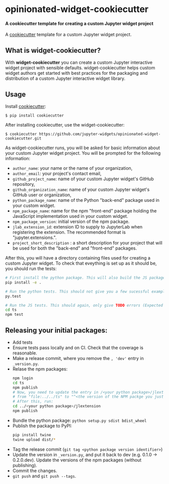 # opinionated-widget-cookiecutter
#### A cookiecutter template for creating a custom Jupyter widget project

A [cookiecutter](https://github.com/audreyr/cookiecutter) template for a custom
Jupyter widget project.

## What is widget-cookiecutter?

With **widget-cookiecutter** you can create a custom Jupyter interactive
widget project with sensible defaults. widget-cookiecutter helps custom widget
authors get started with best practices for the packaging and distribution
of a custom Jupyter interactive widget library.

## Usage

Install [cookiecutter](https://github.com/audreyr/cookiecutter):

    $ pip install cookiecutter

After installing cookiecutter, use the widget-cookiecutter:

    $ cookiecutter https://github.com/jupyter-widgets/opinionated-widget-cookiecutter.git

As widget-cookiecutter runs, you will be asked for basic information about
your custom Jupyter widget project. You will be prompted for the following
information:

- `author_name`: your name or the name of your organization,
- `author_email`: your project's contact email,
- `github_project_name`: name of your custom Jupyter widget's GitHub repository,
- `github_organization_name`: name of your custom Jupyter widget's GitHub user or organization,
- `python_package_name`: name of the Python "back-end" package used in your custom widget.
- `npm_package_name`: name for the npm "front-end" package holding the JavaScript
  implementation used in your custom widget.
- `npm_package_version`: initial version of the npm package.
- `jlab_extension_id`: extension ID to supply to JupyterLab when registering the extension.
  The recommended format is "jupyter.extensions.<Your UNIQUE designator here>".
- `project_short_description` : a short description for your project that will
  be used for both the "back-end" and "front-end" packages.

After this, you will have a directory containing files used for creating a
custom Jupyter widget. To check that eveything is set up as it should be,
you should run the tests:

```bash
# First install the python package. This will also build the JS packages.
pip install -e .

# Run the python tests. This should not give you a few sucessful example tests
py.test

# Run the JS tests. This should again, only give TODO errors (Expected 'Value' to equal 'Expected value'):
cd ts
npm test
```


## Releasing your initial packages:

- Add tests
- Ensure tests pass locally and on CI. Check that the coverage is reasonable.
- Make a release commit, where you remove the `, 'dev'` entry in `_version.py`.
- Relase the npm packages:
  ```bash
  npm login
  cd ts
  npm publish
  # Now, you need to update the entry in /<your python package>/jlextension/package.json
  # from "file:../../ts" to "^<the version of the NPM packge you just released>
  # After this, run:
  cd ../<your python package>/jlextension
  npm publish
  ```
- Bundle the python package: `python setup.py sdist bdist_wheel`
- Publish the package to PyPI:
  ```bash
  pip install twine
  twine upload dist/*
  ```
- Tag the release commit (`git tag <python package version identifier>`)
- Update the version in `_version.py`, and put it back to dev (e.g. 0.1.0 -> 0.2.0.dev).
  Update the versions of the npm packages (without publishing).
- Commit the changes.
- `git push` and `git push --tags`.
